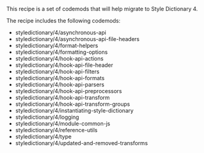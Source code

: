 

This recipe is a set of codemods that will help migrate to Style Dictionary 4.  

The recipe includes the following codemods:

-   styledictionary/4/asynchronous-api
-   styledictionary/4/asynchronous-api-file-headers
-   styledictionary/4/format-helpers
-   styledictionary/4/formatting-options
-   styledictionary/4/hook-api-actions
-   styledictionary/4/hook-api-file-header
-   styledictionary/4/hook-api-filters
-   styledictionary/4/hook-api-formats
-   styledictionary/4/hook-api-parsers
-   styledictionary/4/hook-api-preprocessors
-   styledictionary/4/hook-api-transform
-   styledictionary/4/hook-api-transform-groups
-   styledictionary/4/instantiating-style-dictionary
-   styledictionary/4/logging
-   styledictionary/4/module-common-js
-   styledictionary/4/reference-utils
-   styledictionary/4/type
-   styledictionary/4/updated-and-removed-transforms